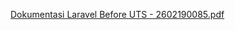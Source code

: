 [Dokumentasi Laravel Before UTS - 2602190085.pdf](https://github.com/user-attachments/files/17664842/Dokumentasi.Laravel.Before.UTS.-.2602190085.pdf)
